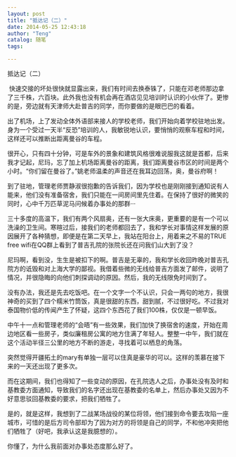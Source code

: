 ```yaml
---
layout: post
title: "抵达记（二）"
date: 2014-05-25 12:43:18
author: "Teng"
catalog: 随笔
tags: 

---
```

抵达记（二）

 快速交接的坏处很快就显露出来，我们有时间去换泰铢了，只能在邓老师那边拿了三千株，六百块。此外我也没有机会再在酒店见见培训时认识的小伙伴了。更惨的是，旁边就有天津师大赴普吉的同学，而你要做的是眼巴巴的看着。

出了机场，上了发动全体外语部来接人的学校老师，我们开始向着学校驻地出发。身为一个受过一天半“反恐”培训的人，我敏锐地认识，要悄悄的观察车程和时间，这样还可以推断出距离曼谷的车程。

很开心，只有四十分钟，可是车外的景象和建筑风格很难说服我这就是首都，后来我才记起，尼玛，忘了加上机场距离曼谷的距离，我们距离曼谷市区的时间是两个小时。“你们留在曼谷了。”姚老师温柔的声音还在我耳边回荡，奥，曼谷府啊！

到了驻地，管理老师贾静淑很抱歉的告诉我们，因为学校也是刚刚接到通知说有人能来，他们没有准备宿舍，我们只能在一间房间里先住着。在保持了很好的微笑的同时，心中千万匹草泥马问候着办事处的那群···

三十多度的高温下，我们有两个风扇奥，还有一张大床奥，更重要的是有一个可以洗澡的卫生间。寒暄过后，接我们的老师都回去了，我和学长对事情这样发展的原因展开了各种猜想，即便是在第二天早上，我站在阳台上，用着来之不易的TRUE free wifi在QQ群上看到了普吉孔院的张院长还在问我们山大到了没？

尼玛啊，看到没，生生是被扣下的啊。普吉是无辜的，我和学长收回昨晚对普吉孔院方的诋毁和对上海大学的鄙视。我借着些微的无线给普吉方面发了邮件，说明了情况，并很隐晦的向他们刺探调动的原因。然后，我的无线限免时间到了。

没有办法，我还是先去吃饭吧。在一个文字一个不认识，只会一两句的地方，我很神奇的买到了四个糯米竹筒饭，真是很甜的东西，甜到腻，不过很好吃。不过我对泰国物价低的传闻产生了怀疑，这四个东西花了我们100株，仅仅是一顿早饭。

中午十一点和管理老师的“会晤”有一些效果，我们加快了换宿舍的速度，开始在周边地区看一些房子，类似廉租房公寓的地方住满了年轻人。整整一中午，我们就在这个活动半径三公里的地方不断的游走，寻找着可以栖息的角落。

突然觉得开疆拓土的mary有单独一层可以住真是豪华的可以。这样的羡慕在接下来的一天还出现了更多次。

而在这期间，我们也得知了一些变动的原因，在孔院选人之后，办事处没有及时和基教委方面通知，导致我们的名字还出现在基教委的名单上，然后办事处又因为不好意思驳回基教委的要求，把我们牺牲了。

是的，就是这样，我想到了二战某场战役的某位将领，他们接到命令要去攻陷一座城市，可惜的是后方司令部却为了因为对方的将领是自己的同学，不和他冲突把他们牺牲了（好吧，我承认这是我臆想的）。

你懂了，为什么我前面对办事处态度那么好了。